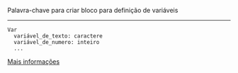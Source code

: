 Palavra-chave para criar bloco para definição de variáveis

---

```
Var
  variável_de_texto: caractere
  variável_de_numero: inteiro
  ...
```

[Mais informações](./documentação#var)
